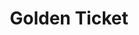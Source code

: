 ---
ee_id: '47'
site: '1'
type: '2'
url: 2008-007-golden-ticket
title: Golden Ticket
year: '2008'
display_year: '2008'
medium: ''
dims: ''
pitch: As part of a Frieze commission, I had them send out candy bars to all galleries
  who were unsuccessful in their application to their fair, ... one had a golden ticket,
  and that gallery got a free booth.
ps: ''
live_url: ''
related: ''
youtube: ''
related_code: ''
imgs: golden-ticket-2008-007-detail-2-database-DT_1.jpg
subheading: ''
download: ''
add_credit: ''
commission: Frieze Art Fair
layout: things-i-made
---